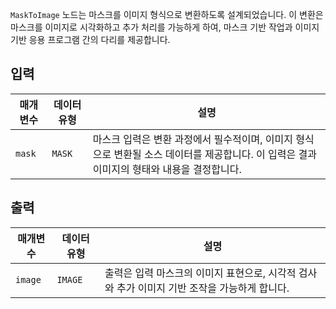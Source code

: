 
`MaskToImage` 노드는 마스크를 이미지 형식으로 변환하도록 설계되었습니다. 이 변환은 마스크를 이미지로 시각화하고 추가 처리를 가능하게 하여, 마스크 기반 작업과 이미지 기반 응용 프로그램 간의 다리를 제공합니다.

## 입력

| 매개변수 | 데이터 유형 | 설명                                                                                                                                       |
| -------- | ----------- | ------------------------------------------------------------------------------------------------------------------------------------------ |
| `mask`   | `MASK`      | 마스크 입력은 변환 과정에서 필수적이며, 이미지 형식으로 변환될 소스 데이터를 제공합니다. 이 입력은 결과 이미지의 형태와 내용을 결정합니다. |

## 출력

| 매개변수 | 데이터 유형 | 설명                                                                                         |
| -------- | ----------- | -------------------------------------------------------------------------------------------- |
| `image`  | `IMAGE`     | 출력은 입력 마스크의 이미지 표현으로, 시각적 검사와 추가 이미지 기반 조작을 가능하게 합니다. |
